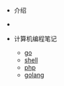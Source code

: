 <!-- docs/_sidebar.md -->
- 介绍
- [](README "Think About AI")

- 计算机编程笔记
  -  [go](ebook/01_ES6/)
  - [shell](ebook/01_ES6/)
  - [php](ebook/01_ES6/)
  - [golang](ebook/01_ES6/)
